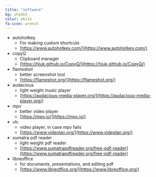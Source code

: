 ```yaml
---
title: "software"
bg: shade5
color: white
fa-icon: wrench
---
```


- autohotkey
  - For making custom shortcuts
  - [https://www.autohotkey.com/](https://www.autohotkey.com/)
- copyQ
  - Clipboard manager
  - [https://hluk.github.io/CopyQ/](https://hluk.github.io/CopyQ/)
- flameshot
  - better screenshot tool
  - [https://flameshot.org/](https://flameshot.org/)
- audacious
  - light weight music player
  - [https://audacious-media-player.org/](https://audacious-media-player.org/)
- mpv
  - better video player
  - [https://mpv.io/](https://mpv.io/)
- vlc
  - video player, in case mpv fails
  - [https://www.videolan.org/](https://www.videolan.org/)
- sumatra pdf reader
  - light weight pdf reader
  - [https://www.sumatrapdfreader.org/free-pdf-reader](https://www.sumatrapdfreader.org/free-pdf-reader)
- libreoffice
  - for documents, presentations, and editing pdf
  - [https://www.libreoffice.org/](https://www.libreoffice.org/)